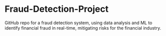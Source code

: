 # Fraud-Detection-Project
GitHub repo for a fraud detection system, using data analysis and ML to identify financial fraud in real-time, mitigating risks for the financial industry.
